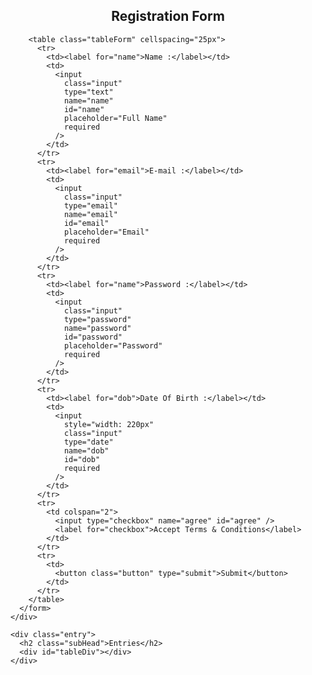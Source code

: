 

<html lang="en">
  <head>
    <meta charset="UTF-8" />
    <meta http-equiv="X-UA-Compatible" content="IE=edge" />
    <meta name="viewport" content="width=device-width, initial-scale=1.0" />
    <title>Registration Form With Validation</title>
    <link rel="stylesheet" href="register.css" />
    <script src="form.js" defer></script>
  </head>
  <body>
    <div class="box">
      <form class="form" id="form">
        <h2 align="center">Registration Form</h2>

        <table class="tableForm" cellspacing="25px">
          <tr>
            <td><label for="name">Name :</label></td>
            <td>
              <input
                class="input"
                type="text"
                name="name"
                id="name"
                placeholder="Full Name"
                required
              />
            </td>
          </tr>
          <tr>
            <td><label for="email">E-mail :</label></td>
            <td>
              <input
                class="input"
                type="email"
                name="email"
                id="email"
                placeholder="Email"
                required
              />
            </td>
          </tr>
          <tr>
            <td><label for="name">Password :</label></td>
            <td>
              <input
                class="input"
                type="password"
                name="password"
                id="password"
                placeholder="Password"
                required
              />
            </td>
          </tr>
          <tr>
            <td><label for="dob">Date Of Birth :</label></td>
            <td>
              <input
                style="width: 220px"
                class="input"
                type="date"
                name="dob"
                id="dob"
                required
              />
            </td>
          </tr>
          <tr>
            <td colspan="2">
              <input type="checkbox" name="agree" id="agree" />
              <label for="checkbox">Accept Terms & Conditions</label>
            </td>
          </tr>
          <tr>
            <td>
              <button class="button" type="submit">Submit</button>
            </td>
          </tr>
        </table>
      </form>
    </div>

    <div class="entry">
      <h2 class="subHead">Entries</h2>
      <div id="tableDiv"></div>
    </div>
  </body>
</html>

